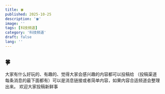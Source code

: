 ```yaml
---
title: 🍀
published: 2025-10-25
description: '🍀'
image: ''
tags: [科技频道]
category: '科技频道'
draft: false
lang: ''
---
```


## 🍀

大家有什么好玩的、有趣的、觉得大家会感兴趣的内容都可以投稿给
（投稿渠道每条消息的最下面都有）可以是消息链接或者简单内容，如果内容合适频道会整理出来。
欢迎大家投稿新鲜事



